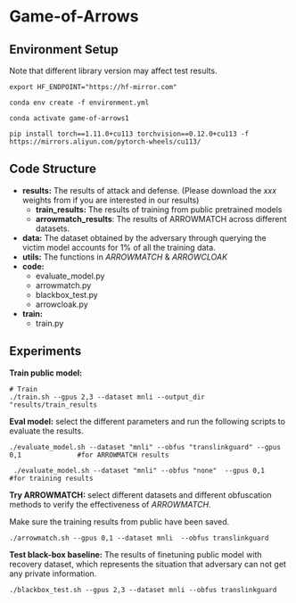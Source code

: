 # Game-of-Arrows


## Environment Setup
Note that different library version may affect test results. 

```
export HF_ENDPOINT="https://hf-mirror.com"

conda env create -f environment.yml

conda activate game-of-arrows1

pip install torch==1.11.0+cu113 torchvision==0.12.0+cu113 -f https://mirrors.aliyun.com/pytorch-wheels/cu113/
```

## Code Structure
* **results:**  The results of attack and defense. (Please download the *xxx* weights from if you are interested in our results)
    * **train_results:** The results of training from public pretrained models
    * **arrowmatch_results**: The results of ARROWMATCH across different datasets.
* **data:** The dataset obtained by the adversary through querying the victim model accounts for 1% of all the training data.
* **utils:** The functions in *ARROWMATCH* & *ARROWCLOAK*
* **code:**  
    * evaluate_model.py
    * arrowmatch.py
    * blackbox_test.py
    * arrowcloak.py
* **train:**
    * train.py


## Experiments

**Train public model:**
```
# Train
./train.sh --gpus 2,3 --dataset mnli --output_dir "results/train_results
```

**Eval model:** 
select the different parameters and run the following scripts to evaluate the results.
```
./evaluate_model.sh --dataset "mnli" --obfus "translinkguard" --gpus 0,1              #for ARROWMATCH results
 
 ./evaluate_model.sh --dataset "mnli" --obfus "none"  --gpus 0,1                      #for training results

```

**Try ARROWMATCH:** select different datasets and different obfuscation methods to verify the effectiveness of *ARROWMATCH*.

Make sure the training results from public have been saved. 

```
./arrowmatch.sh --gpus 0,1 --dataset mnli  --obfus translinkguard
```

**Test black-box baseline:** The results of finetuning public model with recovery dataset, which represents the situation that adversary can not get any private information.
```
./blackbox_test.sh --gpus 2,3 --dataset mnli --obfus translinkguard
```
